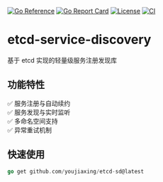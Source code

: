 [![Go Reference](https://pkg.go.dev/badge/github.com/youjiaxing/etcd-sd.svg)](https://pkg.go.dev/github.com/youjiaxing/etcd-sd)
[![Go Report Card](https://goreportcard.com/badge/github.com/youjiaxing/etcd-sd)](https://goreportcard.com/report/github.com/youjiaxing/etcd-sd)
[![License](https://img.shields.io/github/license/youjiaxing/etcd-sd)](https://github.com/youjiaxing/etcd-sd/blob/main/LICENSE)
[![CI](https://github.com/youjiaxing/etcd-sd/actions/workflows/go.yml/badge.svg)](https://github.com/youjiaxing/etcd-sd/actions/workflows/go.yml)

# etcd-service-discovery
基于 etcd 实现的轻量级服务注册发现库

## 功能特性
✅ 服务注册与自动续约  
✅ 服务发现与实时监听  
✅ 多命名空间支持  
✅ 异常重试机制

## 快速使用
```go
go get github.com/youjiaxing/etcd-sd@latest
```